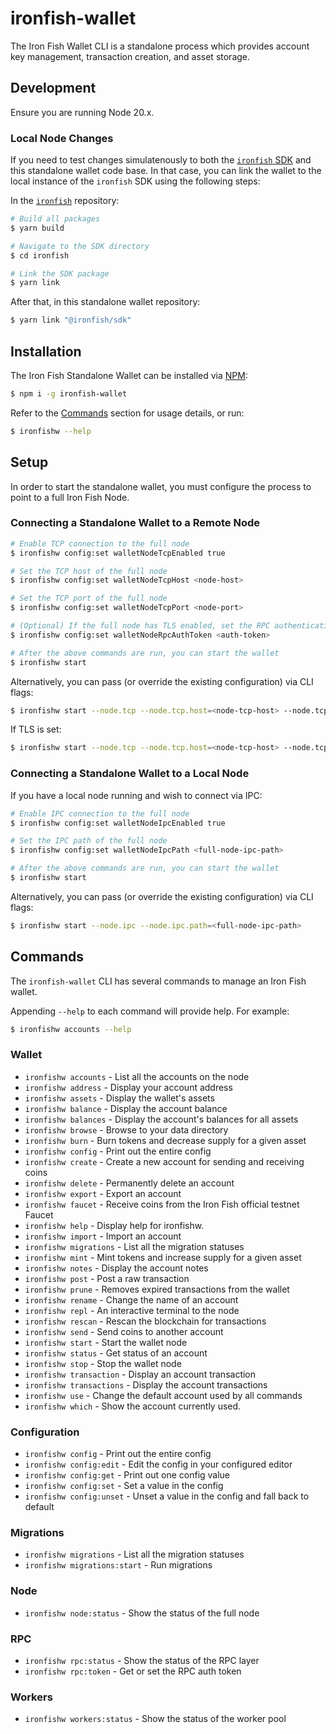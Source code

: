 # ironfish-wallet

The Iron Fish Wallet CLI is a standalone process which provides account key management, transaction creation, and asset storage.

## Development

Ensure you are running Node 20.x.

### Local Node Changes

If you need to test changes simulatenously to both the [`ironfish` SDK](https://github.com/iron-fish/ironfish/tree/master/ironfish) and this standalone wallet code base. In that case, you can link the wallet to the local instance of the `ironfish` SDK using the following steps: 

In the [`ironfish`](https://github.com/iron-fish/ironfish/) repository: 

```bash
# Build all packages
$ yarn build 

# Navigate to the SDK directory
$ cd ironfish

# Link the SDK package
$ yarn link
```

After that, in this standalone wallet repository: 

```bash
$ yarn link "@ironfish/sdk"
```

## Installation

The Iron Fish Standalone Wallet can be installed via [NPM](https://www.npmjs.com/package/ironfish-wallet):

```bash
$ npm i -g ironfish-wallet
```

Refer to the [Commands](#commands) section for usage details, or run:

```bash
$ ironfishw --help
```

## Setup

In order to start the standalone wallet, you must configure the process to point to a full Iron Fish Node.

### Connecting a Standalone Wallet to a Remote Node

```bash
# Enable TCP connection to the full node
$ ironfishw config:set walletNodeTcpEnabled true

# Set the TCP host of the full node
$ ironfishw config:set walletNodeTcpHost <node-host>

# Set the TCP port of the full node
$ ironfishw config:set walletNodeTcpPort <node-port> 

# (Optional) If the full node has TLS enabled, set the RPC authentication token
$ ironfishw config:set walletNodeRpcAuthToken <auth-token> 

# After the above commands are run, you can start the wallet
$ ironfishw start
```

Alternatively, you can pass (or override the existing configuration) via CLI flags:

```bash
$ ironfishw start --node.tcp --node.tcp.host=<node-tcp-host> --node.tcp.port=<node-tcp-port>
```

If TLS is set:

```bash
$ ironfishw start --node.tcp --node.tcp.host=<node-tcp-host> --node.tcp.port=<node-tcp-port> --node.tcp.tls --node.auth=taqueriaramirez
```

### Connecting a Standalone Wallet to a Local Node

If you have a local node running and wish to connect via IPC:

```bash
# Enable IPC connection to the full node
$ ironfishw config:set walletNodeIpcEnabled true

# Set the IPC path of the full node
$ ironfishw config:set walletNodeIpcPath <full-node-ipc-path>

# After the above commands are run, you can start the wallet
$ ironfishw start
```

Alternatively, you can pass (or override the existing configuration) via CLI flags:

```bash
$ ironfishw start --node.ipc --node.ipc.path=<full-node-ipc-path>
```

## Commands

The `ironfish-wallet` CLI has several commands to manage an Iron Fish wallet.

Appending `--help` to each command will provide help. For example:

```bash
$ ironfishw accounts --help
```

### Wallet

*  `ironfishw accounts`         - List all the accounts on the node
*  `ironfishw address`          - Display your account address
*  `ironfishw assets`           - Display the wallet's assets
*  `ironfishw balance`          - Display the account balance
*  `ironfishw balances`         - Display the account's balances for all assets
*  `ironfishw browse`           - Browse to your data directory
*  `ironfishw burn`             - Burn tokens and decrease supply for a given asset
*  `ironfishw config`           - Print out the entire config
*  `ironfishw create`           - Create a new account for sending and receiving coins
*  `ironfishw delete`           - Permanently delete an account
*  `ironfishw export`           - Export an account
*  `ironfishw faucet`           - Receive coins from the Iron Fish official testnet Faucet
*  `ironfishw help`             - Display help for ironfishw.
*  `ironfishw import`           - Import an account
*  `ironfishw migrations`       - List all the migration statuses
*  `ironfishw mint`             - Mint tokens and increase supply for a given asset
*  `ironfishw notes`            - Display the account notes
*  `ironfishw post`             - Post a raw transaction
*  `ironfishw prune`            - Removes expired transactions from the wallet
*  `ironfishw rename`           - Change the name of an account
*  `ironfishw repl`             - An interactive terminal to the node
*  `ironfishw rescan`           - Rescan the blockchain for transactions
*  `ironfishw send`             - Send coins to another account
*  `ironfishw start`            - Start the wallet node
*  `ironfishw status`           - Get status of an account
*  `ironfishw stop`             - Stop the wallet node
*  `ironfishw transaction`      - Display an account transaction
*  `ironfishw transactions`     - Display the account transactions
*  `ironfishw use`              - Change the default account used by all commands
*  `ironfishw which`            - Show the account currently used.

### Configuration

* `ironfishw config`            - Print out the entire config
* `ironfishw config:edit`       - Edit the config in your configured editor
* `ironfishw config:get`        - Print out one config value
* `ironfishw config:set`        - Set a value in the config
* `ironfishw config:unset`      - Unset a value in the config and fall back to default

### Migrations

* `ironfishw migrations`        - List all the migration statuses
* `ironfishw migrations:start`  - Run migrations

### Node

* `ironfishw node:status`       - Show the status of the full node

### RPC

* `ironfishw rpc:status`        - Show the status of the RPC layer
* `ironfishw rpc:token`         - Get or set the RPC auth token

### Workers

* `ironfishw workers:status`    - Show the status of the worker pool
